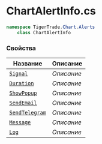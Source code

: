 
# ChartAlertInfo.cs
```csharp
namespace TigerTrade.Chart.Alerts  
    class ChartAlertInfo
```

### Свойства
| Название | Описание |
| --- | --- |
| [`Signal`](./Свойства/Signal.md) | *Описание* |
| [`Duration`](./Свойства/Duration.md) | *Описание* |
| [`ShowPopup`](./Свойства/ShowPopup.md) | *Описание* |
| [`SendEmail`](./Свойства/SendEmail.md) | *Описание* |
| [`SendTelegram`](./Свойства/SendTelegram.md) | *Описание* |
| [`Message`](./Свойства/Message.md) | *Описание* |
| [`Log`](./Свойства/Log.md) | *Описание* |
